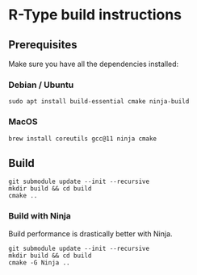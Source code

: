 # R-Type build instructions

## Prerequisites
Make sure you have all the dependencies installed:

### Debian / Ubuntu
```console
sudo apt install build-essential cmake ninja-build
```

### MacOS
```console
brew install coreutils gcc@11 ninja cmake
```

## Build
```console
git submodule update --init --recursive
mkdir build && cd build
cmake ..
```

### Build with Ninja
Build performance is drastically better with Ninja.
```console
git submodule update --init --recursive
mkdir build && cd build
cmake -G Ninja ..
```
